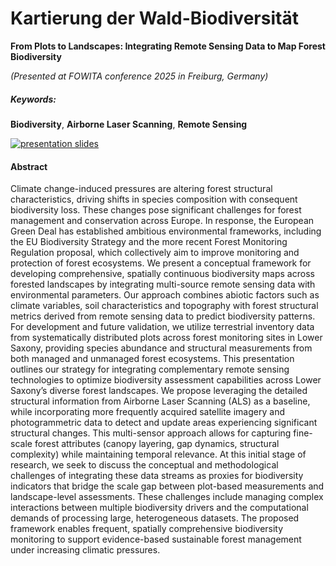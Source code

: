 # Kartierung der Wald-Biodiversität

**From Plots to Landscapes: Integrating Remote Sensing Data to Map Forest Biodiversity**

*(Presented at FOWITA conference 2025 in Freiburg, Germany)*

##### Keywords:
**Biodiversity**, **Airborne Laser Scanning**, **Remote Sensing**

[![presentation slides](https://img.shields.io/badge/Presentation%20Slides-373b38?logo=revealdotjs&logoColor=white)](https://wiesehahn.github.io/presentation-fowita25/presentation.html)


#### Abstract

Climate change-induced pressures are altering forest structural characteristics, driving shifts in species composition with consequent biodiversity loss. These changes pose significant challenges for forest management and conservation across Europe. In response, the European Green Deal has established ambitious environmental frameworks, including the EU Biodiversity Strategy and the more recent Forest Monitoring Regulation proposal, which collectively aim to improve monitoring and protection of forest ecosystems.
We present a conceptual framework for developing comprehensive, spatially continuous biodiversity maps across forested landscapes by integrating multi-source remote sensing data with environmental parameters. Our approach combines abiotic factors such as climate variables, soil characteristics and topography with forest structural metrics derived from remote sensing data to predict biodiversity patterns. For development and future validation, we utilize terrestrial inventory data from systematically distributed plots across forest monitoring sites in Lower Saxony, providing species abundance and structural measurements from both managed and unmanaged forest ecosystems.
This presentation outlines our strategy for integrating complementary remote sensing technologies to optimize biodiversity assessment capabilities across Lower Saxony’s diverse forest landscapes. We propose leveraging the detailed structural information from Airborne Laser Scanning (ALS) as a baseline, while incorporating more frequently acquired satellite imagery and photogrammetric data to detect and update areas experiencing significant structural changes. This multi-sensor approach allows for capturing fine-scale forest attributes (canopy layering, gap dynamics, structural complexity) while maintaining temporal relevance.
At this initial stage of research, we seek to discuss the conceptual and methodological challenges of integrating these data streams as proxies for biodiversity indicators that bridge the scale gap between plot-based measurements and landscape-level assessments. These challenges include managing complex interactions between multiple biodiversity drivers and the computational demands of processing large, heterogeneous datasets. The proposed framework enables frequent, spatially comprehensive biodiversity monitoring to support evidence-based sustainable forest management under increasing climatic pressures.